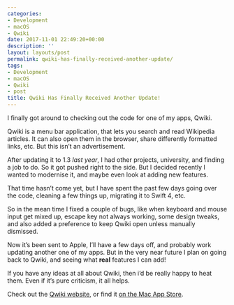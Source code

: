 ```yaml
---
categories:
- Development
- macOS
- Qwiki
date: 2017-11-01 22:49:20+00:00
description: ''
layout: layouts/post
permalink: qwiki-has-finally-received-another-update/
tags:
- Development
- macOS
- Qwiki
- post
title: Qwiki Has Finally Received Another Update!
---
```


<div class="kg-card-markdown">
<p>I finally got around to checking out the code for one of my apps, Qwiki.</p>
<p>Qwiki is a menu bar application, that lets you search and read Wikipedia articles. It can also open them in the browser, share differently formatted links, etc. But this isn&#8217;t an advertisement.</p>
<p>After updating it to 1.3 <em>last year</em>, I had other projects, university, and finding a job to do. So it got pushed right to the side. But I decided recently I wanted to modernise it, and maybe even look at adding new features.</p>
<p>That time hasn&#8217;t come yet, but I have spent the past few days going over the code, cleaning a few things up, migrating it to Swift 4, etc.</p>
<p>So in the mean time I fixed a couple of bugs, like when keyboard and mouse input get mixed up, escape key not always working, some design tweaks, and also added a preference to keep Qwiki open unless manually dismissed.</p>
<p>Now it&#8217;s been sent to Apple, I&#8217;ll have a few days off, and probably work updating another one of my apps. But in the very near future I plan on going back to Qwiki, and seeing what <strong>real</strong> features I can add!</p>
<p>If you have any ideas at all about Qwiki, then i&#8217;d be really happy to heat them. Even if it&#8217;s pure criticism, it all helps.</p>
<p>Check out the <a href="http://getqwiki.co">Qwiki website</a>, or find it <a href="https://geo.itunes.apple.com/us/app/qwiki-search-bar-article-viewer/id1115955666?at=1010l4Hj&amp;ct=QWIKI_BLOGPOST&amp;ls=1&amp;mt=12">on the Mac App Store</a>.</p>
</div>